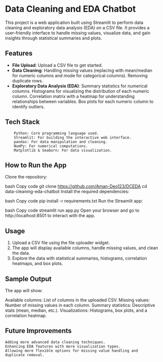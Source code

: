 # Data Cleaning and EDA Chatbot


This project is a web application built using Streamlit to perform data cleaning and exploratory data analysis (EDA) on a CSV file. It provides a user-friendly interface to handle missing values, visualize data, and gain insights through statistical summaries and plots.


## Features
 - **File Upload**: Upload a CSV file to get started.
 - **Data Cleaning**:
     Handling missing values (replacing with mean/median for numeric columns and mode for categorical columns).
     Removing duplicate rows.
 - **Exploratory Data Analysis (EDA)**:
     Summary statistics for numerical columns.
     Histograms for visualizing the distribution of each numeric column.
     Correlation matrix with a heatmap for understanding relationships between variables.
     Box plots for each numeric column to identify outliers.


   
## Tech Stack
        Python: Core programming language used.
        Streamlit: For building the interactive web interface.
        pandas: For data manipulation and cleaning.
        NumPy: For numerical computations.
        Matplotlib & Seaborn: For data visualization.
## How to Run the App
   Clone the repository:

   bash
   Copy code
   git clone https://github.com/Aman-Deo123/DCEDA
   cd data-cleaning-eda-chatbot
   Install the required dependencies:

   bash
   Copy code
   pip install -r requirements.txt
   Run the Streamlit app:

   bash
   Copy code
   streamlit run app.py
   Open your browser and go to http://localhost:8501 to interact with the app.

## Usage
   1. Upload a CSV file using the file uploader widget.
   2. The app will display available columns, handle missing values, and clean the data.
   3. Explore the data with statistical summaries, histograms, correlation heatmaps, and box plots.
## Sample Output
   The app will show:

   Available columns: List of columns in the uploaded CSV.
   Missing values: Number of missing values in each column.
   Summary statistics: Descriptive stats (mean, median, etc.).
   Visualizations: Histograms, box plots, and a correlation heatmap.

 ## Future Improvements
    Adding more advanced data cleaning techniques.
    Enhancing EDA features with more visualization types.
    Allowing more flexible options for missing value handling and duplicate removal.

